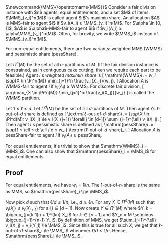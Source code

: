 <span class="invisible">
$\newcommand{\MMS}{\operatorname{MMS}}$
</span>
Consider a fair division instance with $n$ agents, equal entitlements, and a set $M$ of items.
$\MMS_{v_i}^n(M)$ is called agent $i$'s maximin share.
An allocation $A$ is MMS-fair to agent $i$ if $v_i(A_i) ≥ \MMS_{v_i}^n(M)$.
For $\alpha \in [0, 1]$, $A$ is $\alpha$-MMS-fair to agent $i$ if $v_i(A_i) ≥ \alpha\MMS_{v_i}^n(M)$.
Often, for brevity, we write $\MMS_i$ instead of $\MMS_{v_i}^n(M)$.

For non-equal entitlements, there are two variants:
weighted MMS (WMMS) and pessimistic share (pessShare).

Let $\Pi^n(M)$ be the set of all $n$-partitions of $M$.
(If the fair division instance is constrained, as in contiguous cake cutting,
then we require each part to be feasible.)
Agent $i$'s *weighted maximin share* is
\[ \mathrm{WMMS}_i := w_i \sup_{X \in \Pi^n(M)} \min_{j=1}^n \frac{v_i(X_j)}{w_j}. \]
Allocation $A$ is WMMS-fair to agent $i$ if $v_i(A_i) \ge \mathrm{WMMS}_i$.
For discrete fair division,
\[ \arg\max_{X \in \Pi^n(M)} \min_{j=1}^n \frac{v_i(X_j)}{w_j} \]
is called the WMMS partition.

Let $1 ≤ \ell ≤ d$. Let $\Pi^d(M)$ be the set of all $d$-partitions of $M$.
Then agent $i$'s $\ell$-out-of-$d$ share is defined as
\[ \textrm{$\ell$-out-of-$d$-share}_i := \sup_{X \in \Pi^d(M): v_i(X_j) \le v_i(X_{j+1}) \forall j \in [d-1]}
    \sum_{j=1}^{\ell} v_i(X_j). \]
Then agent $i$'s pessimistic share is defined as
\[ \mathrm{pessShare}_i := \sup_{1 ≤ \ell ≤ d: \ell / d ≤ w_i} \textrm{$\ell$-out-of-$d$-share}_i. \]
Allocation $A$ is pessShare-fair to agent $i$ if $v_i(A_i) \ge \mathrm{pessShare}_i$.

For equal entitlements, it's trivial to show that $\mathrm{WMMS}_i = \MMS_i$.
One can also show that $\mathrm{pessShare}_i = \MMS_i$ for equal entitlements.

## Proof

For equal entitlements, we have $w_i = 1/n$.
The $1$-out-of-$n$-share is the same as MMS, so $\mathrm{pessShare}_i \ge \MMS_i$.

Now pick $d$ such that $\ell/d \le 1/n$, i.e., $d ≥ \ell n$.
For any $X \in \Pi^d(M)$ such that $v_i(X_j) \le v_i(X_{j+1})$ for all $j \in [d-1]$.
Now create $Y \in \Pi^n(M)$ where $Y_k = \bigcup_{j=(k-1)n + 1}^{kn} X_j$ for $k \in [n-1]$
and $Y_n = M \setminus \bigcup_{j=1}^{n-1} Y_j$.
By definition of MMS, we get $\sum_{j=1}^{\ell} v_i(X_j) = v_i(Y_1) \le \MMS_i$.
Since this is true for all such $X$, we get that $\ell$-out-of-$d$-share$_i \le \MMS_i$
whenever $\ell / d \le 1/n$. Hence, $\mathrm{pessShare}_i \le \MMS_i$.
